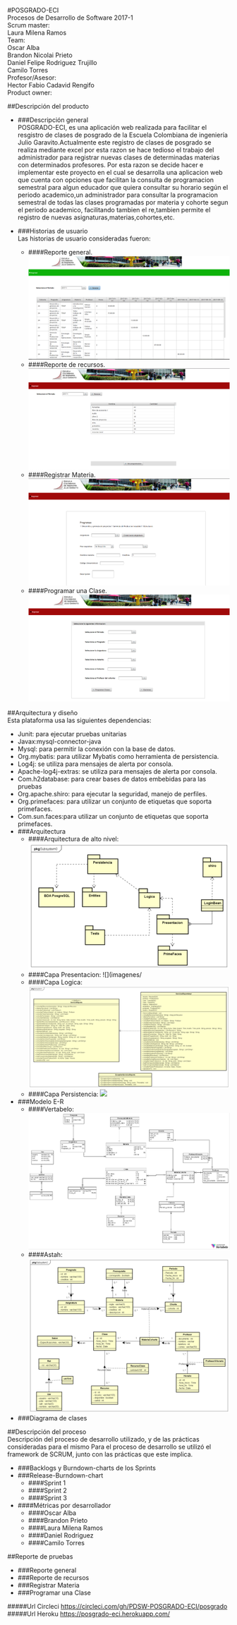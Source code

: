 #POSGRADO-ECI  
	Procesos de Desarrollo de Software 2017-1  
        Scrum master:  
            Laura Milena Ramos   
        Team:  
            Oscar Alba  
            Brandon Nicolai Prieto  
            Daniel Felipe Rodriguez Trujillo  
            Camilo Torres  
        Profesor/Asesor:  
            Hector Fabio Cadavid Rengifo  
        Product owner:  

##Descripción del producto  
* ###Descripción general  
   POSGRADO-ECI, es una aplicación web realizada para facilitar  el resgistro de clases de posgrado de la Escuela    Colombiana de ingeniería Julio Garavito.Actualmente este registro de clases de posgrado se realiza mediante excel por esta razon se hace tedioso el trabajo del administrador para registrar nuevas clases de determinadas materias con determinados profesores. Por esta razon se decide hacer e implementar este proyecto en el cual se desarrolla una aplicacion web que cuenta con opciones que facilitan la consulta de programacion semestral para algun educador que quiera consultar su horario según el periodo academico,un administrador para consultar la programacion semestral de todas las clases programadas por materia y cohorte segun el periodo academico, facilitando tambien el re,tambien permite el registro de nuevas asignaturas,materias,cohortes,etc.  

* ###Historias de usuario  
   Las historias de usuario consideradas fueron:
	* ####Reporte general.
	![](imagenes/ReporteGeneral.PNG)
	* ####Reporte de recursos.
	![](imagenes/ReporteRecursos.PNG)
	* ####Registrar Materia.
	![](imagenes/RegistrarMateria.PNG)
	* ####Programar una Clase.
	![](imagenes/ProgramarClase.PNG)

##Arquitectura y diseño  
Esta plataforma usa las siguientes dependencias:
* Junit: para ejecutar pruebas unitarias
* Javax:mysql-connector-java
* Mysql: para permitir la conexión con la base de datos.
* Org.mybatis: para utilizar Mybatis como herramienta de persistencia.
* Log4j: se utiliza para mensajes de alerta por consola.
* Apache-log4j-extras: se utiliza para mensajes de alerta por consola.
* Com.h2database: para crear bases de datos embebidas para las pruebas
* Org.apache.shiro: para ejecutar la seguridad, manejo de perfiles.
* Org.primefaces: para utilizar un conjunto de etiquetas que soporta primefaces.
* Com.sun.faces:para utilizar un conjunto de etiquetas que soporta primefaces.  
* ###Arquitectura 
	* ####Arquitectura de alto nivel:
	![](imagenes/Arquitectura.PNG)
    * ####Capa Presentacion:
	![](imagenes/
    * ####Capa Logica:
	![](imagenes/Logica.png)
    * ####Capa Persistencia:
	![](imagenes/)
* ###Modelo E-R  
	* ####Vertabelo:
	![](imagenes/BaseDeDatos.PNG)
	* ####Astah:
	![](imagenes/ModeloE-R.png)
* ###Diagrama de clases  

##Descripción del proceso  
Descripción del proceso de desarrollo utilizado, y de las prácticas consideradas para el mismo Para el proceso de desarrollo se utilizó el framework de SCRUM, junto con las prácticas que este implica.
  * ###Backlogs y Burndown-charts de los Sprints  
  * ###Release-Burndown-chart  
  	* ####Sprint 1
  	* ####Sprint 2
  	* ####Sprint 3
  * ####Métricas por desarrollador  
  	*	####Oscar Alba
  	*	####Brandon Prieto
  	*	####Laura Milena Ramos
  	*	####Daniel Rodriguez
  	*	####Camilo Torres

##Reporte de pruebas  
* ###Reporte general  
* ###Reporte de recursos  
* ###Registrar Materia  
* ###Programar una Clase  

#####Url Circleci  https://circleci.com/gh/PDSW-POSGRADO-ECI/posgrado
#####Url Heroku  https://posgrado-eci.herokuapp.com/